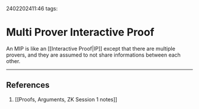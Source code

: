 2402202411:46
tags: 
# Multi Prover Interactive Proof

An MIP is like an [[Interactive Proof|IP]] except that there are multiple provers, and they are assumed to not share informations between each other.

---
## References
1. [[Proofs, Arguments, ZK Session 1 notes]]